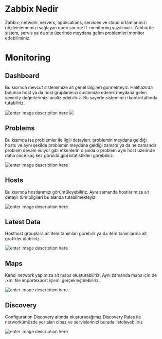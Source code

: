 # Zabbix Nedir 

Zabbix; network, servers, applications, services ve cloud ortamlarımızı gözlemlememizi sağlayan open source IT monitoring yazılımıdır. Zabbix ile sistem, servis ya da site üzerinde meydana gelen problemleri monitor edebilirsiniz.

# Monitoring
 
## Dashboard
Bu kısımda mevcut sistemimize ait genel bilgileri görmekteyiz. Halihazırda bulunan host ya da host gruplarımızı customize ederek meydana gelen severity değerlerimizi analiz edebiliriz. Bu sayede sistemimizi kontrol altında tutabiliriz.

![enter image description here](httpsraw.githubusercontent.comReptilianusBileciktuszabbix-nedir-main1.png)
<img src="httpsraw.githubusercontent.comReptilianusBileciktuszabbix-nedir-main1.png" width="auto">

## Problems
Bu kısımda ise problemler ile ilgili detayları, problemin meydana geldiği hostu ve aynı şekilde problemin meydana geldiği zamanı ya da ne zamandır problem devam ediyor gibi etkenlerin dışında o problem aynı host üzerinde daha önce kaç kez görüldü gibi istatistikleri görebiliriz.

![enter image description here](httpsraw.githubusercontent.comReptilianusBileciktuszabbix-nedir-main2.png)


## Hosts

Bu kısımda hostlarımızı görüntüleyebiliriz. Aynı zamanda hostlarımıza ait detaylı tüm bilgileri bu alanda tutabilmekteyiz.

![enter image description here](httpsraw.githubusercontent.comReptilianusBileciktuszabbix-nedir-main3.png)

## Latest Data 
Hosthost grouplara ait item tanımları görebilir ya da item tanımlarına ait grafikler alabiliriz.

![enter image description here](httpsraw.githubusercontent.comReptilianusBileciktuszabbix-nedir-main4.png)

## Maps

Kendi network yapımıza ait maps oluşturabiliriz. Aynı zamanda maps için de .xml file importexport işlemi gerçekleştirebiliriz.

![enter image description here](httpsraw.githubusercontent.comReptilianusBileciktuszabbix-nedir-main5.png)

## Discovery

Configuration  Discovery altında oluşturacağımız Discovery Rules ile networkümüzde yer alan cihaz ve servislerinizi burada listeleyebiliriz

![enter image description here](httpsraw.githubusercontent.comReptilianusBileciktuszabbix-nedir-main6.png)
